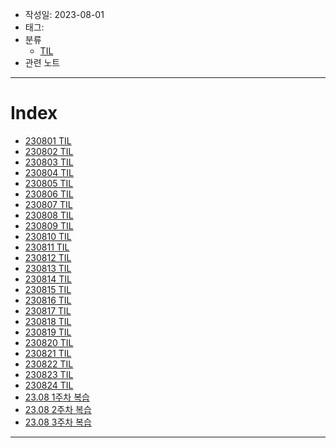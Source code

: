 - 작성일: 2023-08-01
- 태그: 
- 분류
    - [TIL](../TIL.md)
- 관련 노트

---

# Index

- [230801 TIL](230801%20TIL.md)
- [230802 TIL](230802%20TIL.md)
- [230803 TIL](230803%20TIL.md)
- [230804 TIL](230804%20TIL.md)
- [230805 TIL](230805%20TIL.md)
- [230806 TIL](230806%20TIL.md)
- [230807 TIL](230807%20TIL.md)
- [230808 TIL](230808%20TIL.md)
- [230809 TIL](230809%20TIL.md)
- [230810 TIL](230810%20TIL.md)
- [230811 TIL](230811%20TIL.md)
- [230812 TIL](230812%20TIL.md)
- [230813 TIL](230813%20TIL.md)
- [230814 TIL](230814%20TIL.md)
- [230815 TIL](230815%20TIL.md)
- [230816 TIL](230816%20TIL.md)
- [230817 TIL](230817%20TIL.md)
- [230818 TIL](230818%20TIL.md)
- [230819 TIL](230819%20TIL.md)
- [230820 TIL](230820%20TIL.md)
- [230821 TIL](230821%20TIL.md)
- [230822 TIL](230822%20TIL.md)
- [230823 TIL](230823%20TIL.md)
- [230824 TIL](230824%20TIL.md)
- [23.08 1주차 복습](23.08%201주차%20복습.md)
- [23.08 2주차 복습](23.08%202주차%20복습.md)
- [23.08 3주차 복습](23.08%203주차%20복습.md)

---

